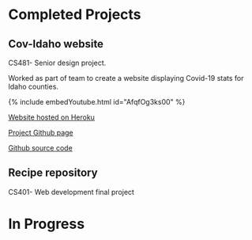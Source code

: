 # Completed Projects
## Cov-Idaho website
CS481- Senior design project.

Worked as part of team to create a website displaying Covid-19 stats for Idaho counties.

{% include embedYoutube.html id="AfqfOg3ks00" %}

[Website hosted on Heroku](https://cov-idaho.herokuapp.com/)

[Project Github page](https://kensleemoy.github.io/SeniorDesign/)

[Github source code](https://github.com/Kensleemoy/SeniorDesign)



## Recipe repository

CS401- Web development final project




# In Progress


